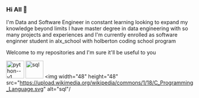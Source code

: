 ### Hi All 👋




I'm Data and Software Engineer in constant learning looking to expand my knowledge beyond limits I have master degree in data engineering with so many projects and experiences and  I'm currently enrolled as software enginner student in alx_school with holberton coding school program

Welcome to my repositories and I'm sure it'll be useful to you


<img width="48" height="48" src="https://img.icons8.com/color/48/python--v1.png" alt="python--v1"/> <img width="48" height="48" src="https://upload.wikimedia.org/wikipedia/commons/1/18/C_Programming_Language.svg" alt="sql"/>  <img width="48" height="48" src="https://upload.wikimedia.org/wikipedia/commons/1/18/C_Programming_Language.svg" alt="sql"/



